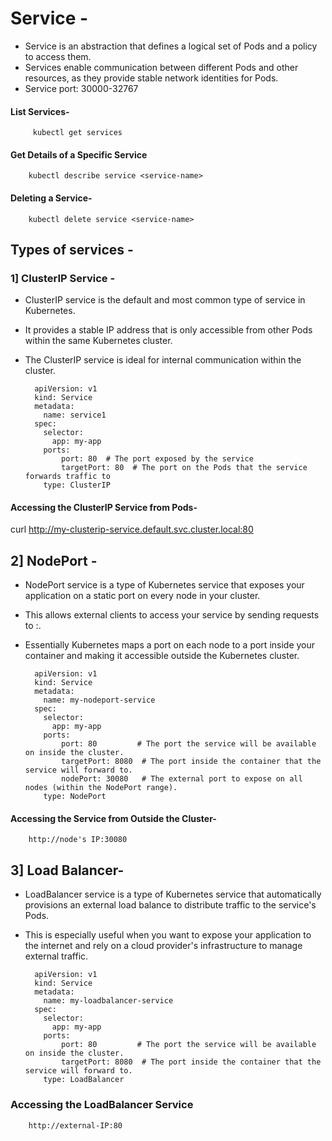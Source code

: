 # Service -
- Service is an abstraction that defines a logical set of Pods and a policy to access them.
- Services enable communication between different Pods and other resources, as they provide stable network identities for Pods.
- Service port: 30000-32767

#### List Services-

         kubectl get services

####  Get Details of a Specific Service

        kubectl describe service <service-name>

#### Deleting a Service-

        kubectl delete service <service-name>




## Types of services -

### 1] ClusterIP Service -
- ClusterIP service is the default and most common type of service in Kubernetes.
- It provides a stable IP address that is only accessible from other Pods within the same Kubernetes cluster.
- The ClusterIP service is ideal for internal communication within the cluster.


        apiVersion: v1
        kind: Service
        metadata:
          name: service1
        spec:
          selector:
            app: my-app  
          ports:
              port: 80  # The port exposed by the service
              targetPort: 80  # The port on the Pods that the service forwards traffic to
          type: ClusterIP  




#### Accessing the ClusterIP Service from Pods-

curl http://my-clusterip-service.default.svc.cluster.local:80



## 2]  NodePort -
- NodePort service is a type of Kubernetes service that exposes your application on a static port on every node in your cluster.
- This allows external clients to access your service by sending requests to <NodeIP>:<NodePort>.
- Essentially Kubernetes maps a port on each node to a port inside your container and making it accessible outside the Kubernetes cluster.

        apiVersion: v1
        kind: Service
        metadata:
          name: my-nodeport-service
        spec:
          selector:
            app: my-app
          ports:
              port: 80         # The port the service will be available on inside the cluster.
              targetPort: 8080  # The port inside the container that the service will forward to.
              nodePort: 30080   # The external port to expose on all nodes (within the NodePort range).
          type: NodePort      



#### Accessing the Service from Outside the Cluster-

        http://node's IP:30080


## 3] Load Balancer-
- LoadBalancer service is a type of Kubernetes service that automatically provisions an external load balance to distribute traffic to the service's Pods.
- This is especially useful when you want to expose your application to the internet and rely on a cloud provider's infrastructure to manage external traffic.


        apiVersion: v1
        kind: Service
        metadata:
          name: my-loadbalancer-service
        spec:
          selector:
            app: my-app
          ports:
              port: 80         # The port the service will be available on inside the cluster.
              targetPort: 8080  # The port inside the container that the service will forward to.
          type: LoadBalancer   


### Accessing the LoadBalancer Service
        http://external-IP:80







